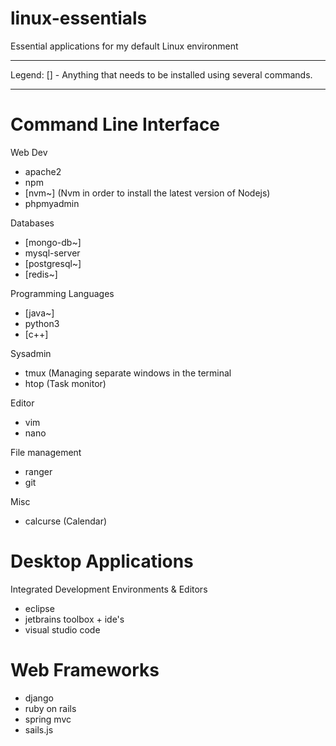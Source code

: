 # linux-essentials
Essential applications for my default Linux environment

___________________________________________________________________________
Legend: [] - Anything that needs to be installed using several commands. 
___________________________________________________________________________

# Command Line Interface


Web Dev

* apache2
* npm
* [nvm~] (Nvm in order to install the latest version of Nodejs)
* phpmyadmin

Databases

* [mongo-db~] 
* mysql-server
* [postgresql~]
* [redis~]

Programming Languages

* [java~]
* python3
* [c++]

Sysadmin

* tmux (Managing separate windows in the terminal
* htop (Task monitor)

Editor

* vim
* nano

File management

* ranger
* git

Misc

* calcurse (Calendar)



# Desktop Applications

Integrated Development Environments & Editors

* eclipse
* jetbrains toolbox + ide's
* visual studio code



# Web Frameworks

* django
* ruby on rails
* spring mvc
* sails.js
